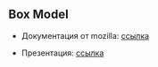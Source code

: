 ## Box Model

- Документация от mozilla: [ссылка](https://developer.mozilla.org/ru/docs/Learn/CSS/Building_blocks/The_box_model)  

- Презентация: [ссылка](./css-box-model.pdf)
